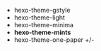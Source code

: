 * hexo-theme-gstyle
* hexo-theme-light
* hexo-theme-minima
* **hexo-theme-mints**
* hexo-theme-one-paper +/-